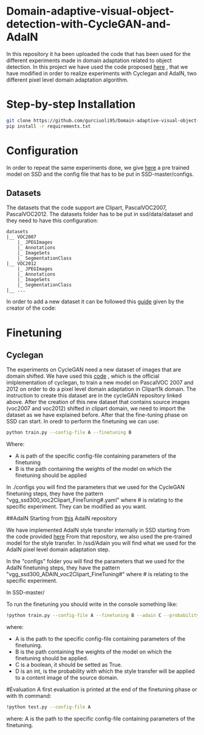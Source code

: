 # Domain-adaptive-visual-object-detection-with-CycleGAN-and-AdaIN

In this repository it ha been uploaded the code that has been used for the different experiments made in domain adaptation related to object detection.
In this project we have used the code proposed [here](https://github.com/lufficc/SSD) , that we have modified in order to realize experiments with Cyclegan and AdaIN, two different pixel level domain adaptation algorithm.

# Step-by-step Installation
```bash
git clone https://github.com/gurciuoli95/Domain-adaptive-visual-object-detection-with-CycleGAN-and-AdaIN.git
pip install -r requirements.txt
```
# Configuration
In order to repeat the same experiments done, we give [here](https://drive.google.com/file/d/1-RUxFU92Qbh0AB2mODs2PSO1zBUiA0fb/view?usp=sharing) a pre trained model on SSD  and the config file that has to be put in SSD-master/configs.

## Datasets
The datasets that the code support are Clipart, PascalVOC2007, PascalVOC2012. The datasets folder has to be put in ssd/data/dataset and they need to have this configuration:
```
datasets
|__ VOC2007
    |_ JPEGImages
    |_ Annotations
    |_ ImageSets
    |_ SegmentationClass
|__ VOC2012
    |_ JPEGImages
    |_ Annotations
    |_ ImageSets
    |_ SegmentationClass
|__ ...
```
In order to add a new dataset it can be followed this [guide](./DEVELOP_GUIDE.md) given by the creator of the code: 


# Finetuning  

## Cyclegan
The experiments on CycleGAN need a new dataset of images that are domain shifted. We have used this [code](https://github.com/junyanz/pytorch-CycleGAN-and-pix2pix) , which is the official imlplementation of cyclegan, to train a new model on PascalVOC 2007 and 2012 on order to do a pixel level domain adaptation in Clipart1k domain.
The instruction to create this dataset are in the cycleGAN repository linked above.
After the creation of this new dataset that contains source images (voc2007 and voc2012) shifted in clipart domain, we need to import the dataset as we have explained before. After that the fine-tuning phase on SSD can start.
 In oredr to perform the finetuning we can use:
```bash
python train.py --config-file A --finetuning B 
```
Where:
* A is path of the specific config-file containing parameters of the finetuning
* B is the path containing the weights of the model on which the finetuning should be applied

In ./configs you will find the parameters that we used for the CycleGAN finetuning steps, they have the pattern "vgg_ssd300_voc2Clipart_FineTuning#.yaml" where # is relating to the specific experiment. They can be modified as you want.

##AdaIN
Starting from [this](https://github.com/naoto0804/pytorch-AdaIN) AdaIN repository  

We have implemented AdaIN style transfer internally in SSD starting from the code provided [here](https://github.com/naoto0804/pytorch-AdaIN)
From that repository, we also used the pre-trained model for the style transfer.
In /ssd/Adain you will find what we used for the AdaIN pixel level domain adaptation step.

In the "configs" folder you will find the parameters that we used for the AdaIN finetuning steps, they have
the pattern "vgg_ssd300_ADAIN_voc2Clipart_FineTuning#" where # is relating to the specific experiment.

In SSD-master/

To run the finetuning you should write in the console something like:
```bash
!python train.py --config-file A --finetuning B --adain C --probability D
```
where:
* A is the path to the specific config-file containing parameters of the finetuning.
* B is the path containing the weights of the model on which the finetuning should be applied.
* C is a boolean, it should be setted as True.
* D is an int, is the probability with which the style transfer will be applied to a content image of the source domain.

#Evaluation
A first evaluation is printed at the end of the finetuning phase or with th command:
```bash
!python test.py --config-file A 
```
where:
A is the path to the specific config-file containing parameters of the finetuning.
